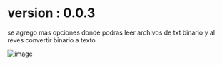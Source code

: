 # version : 0.0.3
se agrego mas opciones donde podras leer archivos de txt binario y al reves convertir binario a texto 

![image](https://github.com/AvastrOficial/TextABinary/assets/91764815/d2ca22c1-2850-4692-bd95-c05dc6d533eb)

